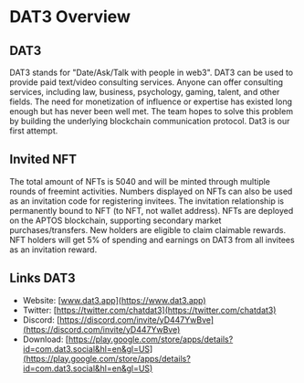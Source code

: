 # DAT3 Overview

## DAT3

DAT3 stands for "Date/Ask/Talk with people in web3". DAT3 can be used to provide paid text/video consulting services. Anyone can offer consulting services, including law, business, psychology, gaming, talent, and other fields. The need for monetization of influence or expertise has existed long enough but has never been well met. The team hopes to solve this problem by building the underlying blockchain communication protocol. Dat3 is our first attempt.

## Invited NFT

The total amount of NFTs is 5040 and will be minted through multiple rounds of freemint activities. Numbers displayed on NFTs can also be used as an invitation code for registering invitees. The invitation relationship is permanently bound to NFT (to NFT, not wallet address). NFTs are deployed on the APTOS blockchain, supporting secondary market purchases/transfers. New holders are eligible to claim claimable rewards. NFT holders will get 5% of spending and earnings on DAT3 from all invitees as an invitation reward.

## Links DAT3

- Website: [www.dat3.app](https://www.dat3.app)
- Twitter: [https://twitter.com/chatdat3](https://twitter.com/chatdat3)
- Discord: [https://discord.com/invite/yD447YwBve](https://discord.com/invite/yD447YwBve)
- Download: [https://play.google.com/store/apps/details?id=com.dat3.social&hl=en&gl=US](https://play.google.com/store/apps/details?id=com.dat3.social&hl=en&gl=US)
